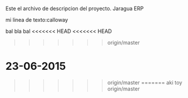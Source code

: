 Este el archivo de descripcion del proyecto. 
Jaragua ERP


mi linea de texto:calloway

bal bla bal
<<<<<<< HEAD
<<<<<<< HEAD
>>>>>>> origin/master

 23-06-2015
=======
>>>>>>> origin/master
=======
aki toy
>>>>>>> origin/master
